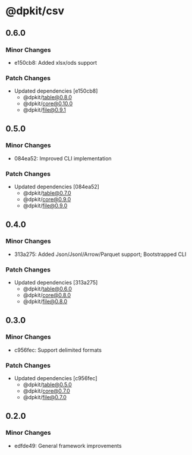 # @dpkit/csv

## 0.6.0

### Minor Changes

- e150cb8: Added xlsx/ods support

### Patch Changes

- Updated dependencies [e150cb8]
  - @dpkit/table@0.8.0
  - @dpkit/core@0.10.0
  - @dpkit/file@0.9.1

## 0.5.0

### Minor Changes

- 084ea52: Improved CLI implementation

### Patch Changes

- Updated dependencies [084ea52]
  - @dpkit/table@0.7.0
  - @dpkit/core@0.9.0
  - @dpkit/file@0.9.0

## 0.4.0

### Minor Changes

- 313a275: Added Json/Jsonl/Arrow/Parquet support; Bootstrapped CLI

### Patch Changes

- Updated dependencies [313a275]
  - @dpkit/table@0.6.0
  - @dpkit/core@0.8.0
  - @dpkit/file@0.8.0

## 0.3.0

### Minor Changes

- c956fec: Support delimited formats

### Patch Changes

- Updated dependencies [c956fec]
  - @dpkit/table@0.5.0
  - @dpkit/core@0.7.0
  - @dpkit/file@0.7.0

## 0.2.0

### Minor Changes

- edfde49: General framework improvements
